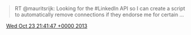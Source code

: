 > RT @mauritsrijk: Looking for the \#LinkedIn API so I can create a script to automatically remove connections if they endorse me for certain …

<img src="../../media/tweet.ico" width="12" /> [Wed Oct 23 21:41:47 +0000 2013](https://twitter.com/DromerDenker/status/393130155885199361)